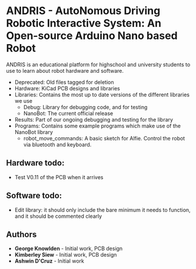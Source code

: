 ﻿# ANDRIS - AutoNomous Driving Robotic Interactive System: An Open-source Arduino Nano based Robot 

ANDRIS is an educational platform for highschool and university students to use to learn about robot hardware and software.

* Deprecated: Old files tagged for deletion
* Hardware: KiCad PCB designs and libraries
* Libraries: Contains the most up to date versions of the different libraries we use
	* Debug: Library for debugging code, and for testing
	* NanoBot: The current official release
* Results: Part of our ongoing debugging and testing for the library
* Programs: Contains some example programs which make use of the NanoBot library
	* robot_move_commands: A basic sketch for Alfie. Control the robot via bluetooth and keyboard. 

## Hardware todo:
* Test V0.11 of the PCB when it arrives
	
## Software todo:
* Edit library: it should only include the bare minimum it needs to function, and it should be commented clearly

## Authors
* **George Knowlden** - Initial work, PCB design
* **Kimberley Siew** - Initial work, PCB design
* **Ashwin D'Cruz** - Initial work
